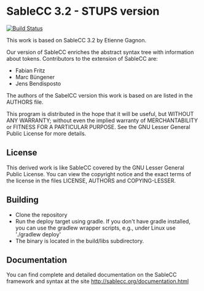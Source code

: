 SableCC 3.2 - STUPS version
===

[![Build Status](https://travis-ci.org/bendisposto/sablecc-stups.svg)](https://travis-ci.org/bendisposto/sablecc-stups)

This work is based on SableCC 3.2 by Etienne Gagnon. 

Our version of SableCC enriches the abstract syntax tree with information about tokens. 
Contributors to the extension of SableCC are:

- Fabian Fritz
- Marc Büngener
- Jens Bendisposto 

The authors of the SabelCC version this work is based on are listed in the AUTHORS file.

This program is distributed in the hope that it will be useful, but
WITHOUT ANY WARRANTY; without even the implied warranty of
MERCHANTABILITY or FITNESS FOR A PARTICULAR PURPOSE.  See the GNU
Lesser General Public License for more details.

License 
--- 

This derived work is like SableCC covered by the GNU Lesser General Public License. You can view the copyright notice and the exact terms of the license in the files LICENSE, AUTHORS and COPYING-LESSER.

Building
---

* Clone the repository
* Run the deploy target using gradle. If you don't have gradle installed, you can use the gradlew wrapper scripts, e.g., under Linux use './gradlew deploy'
* The binary is located in the build/libs subdirectory.

Documentation
---
You can find complete and detailed documentation on the SableCC framework and syntax at the site http://sablecc.org/documentation.html
